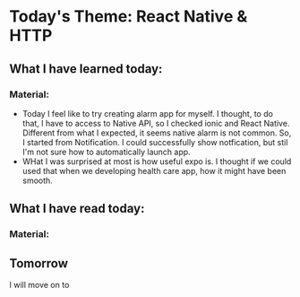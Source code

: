 # Today's Theme: React Native & HTTP

## What I have learned today:
### Material: []()
- Today I feel like to try creating alarm app for myself. I thought, to do that, I have to access to Native API, so I checked ionic and React Native. Different from what I expected, it seems native alarm is not common. So, I started from Notification. I could successfully show notfication, but stil I'm not sure how to automatically launch app.
- WHat I was surprised at most is how useful expo is. I thought if we could used that when we developing health care app, how it might have been smooth.
    
## What I have read today:
### Material: []()

## Tomorrow
I will move on to []()
